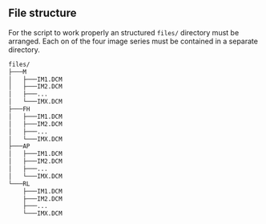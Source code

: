 ## File structure

For the script to work properly an structured `files/` directory must be arranged. Each on of the four image series must be contained in a separate directory.

```bash
files/
├───M
│   ├───IM1.DCM
│   ├───IM2.DCM
│   ├───...
│   └───IMX.DCM
├───FH
│   ├───IM1.DCM
│   ├───IM2.DCM
│   ├───...
│   └───IMX.DCM
├───AP
│   ├───IM1.DCM
│   ├───IM2.DCM
│   ├───...
│   └───IMX.DCM
└───RL
    ├───IM1.DCM
    ├───IM2.DCM
    ├───...
    └───IMX.DCM
```